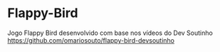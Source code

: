 # Flappy-Bird
Jogo Flappy Bird desenvolvido com base nos vídeos do Dev Soutinho https://github.com/omariosouto/flappy-bird-devsoutinho
